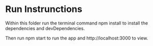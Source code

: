 # Run Instrunctions
Within this folder run the terminal command npm install to install the dependencies and devDependencies.

Then run npm start to run the app and http://localhost:3000 to view.